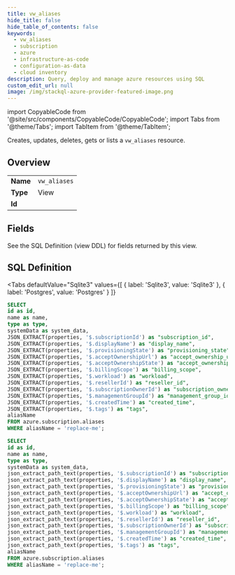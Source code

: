 ```yaml
--- 
title: vw_aliases
hide_title: false
hide_table_of_contents: false
keywords:
  - vw_aliases
  - subscription
  - azure
  - infrastructure-as-code
  - configuration-as-data
  - cloud inventory
description: Query, deploy and manage azure resources using SQL
custom_edit_url: null
image: /img/stackql-azure-provider-featured-image.png
---
```


import CopyableCode from '@site/src/components/CopyableCode/CopyableCode';
import Tabs from '@theme/Tabs';
import TabItem from '@theme/TabItem';

Creates, updates, deletes, gets or lists a <code>vw_aliases</code> resource.

## Overview
<table><tbody>
<tr><td><b>Name</b></td><td><code>vw_aliases</code></td></tr>
<tr><td><b>Type</b></td><td>View</td></tr>
<tr><td><b>Id</b></td><td><CopyableCode code="azure.subscription.vw_aliases" /></td></tr>
</tbody></table>

## Fields

See the SQL Definition (view DDL) for fields returned by this view.

## SQL Definition

<Tabs
defaultValue="Sqlite3"
values={[
{ label: 'Sqlite3', value: 'Sqlite3' },
{ label: 'Postgres', value: 'Postgres' }
]}
>
<TabItem value="Sqlite3">

```sql
SELECT
id as id,
name as name,
type as type,
systemData as system_data,
JSON_EXTRACT(properties, '$.subscriptionId') as "subscription_id",
JSON_EXTRACT(properties, '$.displayName') as "display_name",
JSON_EXTRACT(properties, '$.provisioningState') as "provisioning_state",
JSON_EXTRACT(properties, '$.acceptOwnershipUrl') as "accept_ownership_url",
JSON_EXTRACT(properties, '$.acceptOwnershipState') as "accept_ownership_state",
JSON_EXTRACT(properties, '$.billingScope') as "billing_scope",
JSON_EXTRACT(properties, '$.workload') as "workload",
JSON_EXTRACT(properties, '$.resellerId') as "reseller_id",
JSON_EXTRACT(properties, '$.subscriptionOwnerId') as "subscription_owner_id",
JSON_EXTRACT(properties, '$.managementGroupId') as "management_group_id",
JSON_EXTRACT(properties, '$.createdTime') as "created_time",
JSON_EXTRACT(properties, '$.tags') as "tags",
aliasName
FROM azure.subscription.aliases
WHERE aliasName = 'replace-me';
```

</TabItem>
<TabItem value="Postgres">

```sql
SELECT
id as id,
name as name,
type as type,
systemData as system_data,
json_extract_path_text(properties, '$.subscriptionId') as "subscription_id",
json_extract_path_text(properties, '$.displayName') as "display_name",
json_extract_path_text(properties, '$.provisioningState') as "provisioning_state",
json_extract_path_text(properties, '$.acceptOwnershipUrl') as "accept_ownership_url",
json_extract_path_text(properties, '$.acceptOwnershipState') as "accept_ownership_state",
json_extract_path_text(properties, '$.billingScope') as "billing_scope",
json_extract_path_text(properties, '$.workload') as "workload",
json_extract_path_text(properties, '$.resellerId') as "reseller_id",
json_extract_path_text(properties, '$.subscriptionOwnerId') as "subscription_owner_id",
json_extract_path_text(properties, '$.managementGroupId') as "management_group_id",
json_extract_path_text(properties, '$.createdTime') as "created_time",
json_extract_path_text(properties, '$.tags') as "tags",
aliasName
FROM azure.subscription.aliases
WHERE aliasName = 'replace-me';
```

</TabItem>
</Tabs>
